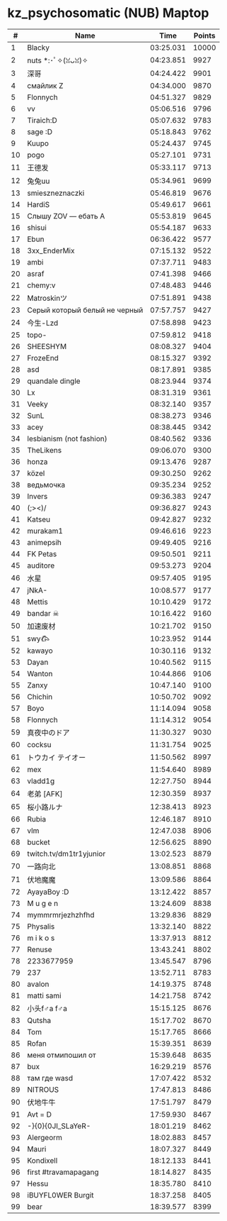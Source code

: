 # kz_psychosomatic (NUB) Maptop

|  # | Name | Time | Points |
|-------------- | -------------- | -------------- | -------------- | 
| 1 | Blacky | 03:25.031 | 10000 | 
| 2 | nuts *:･ﾟ✧(ꈍᴗꈍ)✧ | 04:23.851 | 9927 | 
| 3 | 深哥 | 04:24.422 | 9901 | 
| 4 | смайлик Z | 04:34.000 | 9870 | 
| 5 | Flonnych | 04:51.327 | 9829 | 
| 6 | vv | 05:06.516 | 9796 | 
| 7 | Tiraich:D | 05:07.632 | 9783 | 
| 8 | sage :D | 05:18.843 | 9762 | 
| 9 | Kuupo | 05:24.437 | 9745 | 
| 10 | pogo | 05:27.101 | 9731 | 
| 11 | 王德发 | 05:33.117 | 9713 | 
| 12 | 兔兔uu | 05:34.961 | 9699 | 
| 13 | smieszneznaczki | 05:46.819 | 9676 | 
| 14 | HardiS | 05:49.617 | 9661 | 
| 15 | Слышу ZOV — ебать А | 05:53.819 | 9645 | 
| 16 | shisui | 05:54.187 | 9633 | 
| 17 | Ebun | 06:36.422 | 9577 | 
| 18 | 3xx_EnderMix | 07:15.132 | 9522 | 
| 19 | ambi | 07:37.711 | 9483 | 
| 20 | asraf | 07:41.398 | 9466 | 
| 21 | chemy:v | 07:48.483 | 9446 | 
| 22 | Matroskinツ | 07:51.891 | 9438 | 
| 23 | Серый который белый не черный | 07:57.757 | 9427 | 
| 24 | 今生-Lzd | 07:58.898 | 9423 | 
| 25 | topo- | 07:59.812 | 9418 | 
| 26 | SHEESHYM | 08:08.327 | 9404 | 
| 27 | FrozeEnd | 08:15.327 | 9392 | 
| 28 | asd | 08:17.891 | 9385 | 
| 29 | quandale dingle | 08:23.944 | 9374 | 
| 30 | Lx | 08:31.319 | 9361 | 
| 31 | Veeky | 08:32.140 | 9357 | 
| 32 | SunL | 08:38.273 | 9346 | 
| 33 | acey | 08:38.445 | 9342 | 
| 34 | lesbianism (not fashion) | 08:40.562 | 9336 | 
| 35 | TheLikens | 09:06.070 | 9300 | 
| 36 | honza | 09:13.476 | 9287 | 
| 37 | közel | 09:30.250 | 9262 | 
| 38 | ведьмочка | 09:35.234 | 9252 | 
| 39 | Invers | 09:36.383 | 9247 | 
| 40 | (;><)/ | 09:36.827 | 9243 | 
| 41 | Katseu | 09:42.827 | 9232 | 
| 42 | murakam1 | 09:46.616 | 9223 | 
| 43 | animepsih | 09:49.405 | 9216 | 
| 44 | FK Petas | 09:50.501 | 9211 | 
| 45 | auditore | 09:53.273 | 9204 | 
| 46 | 水星 | 09:57.405 | 9195 | 
| 47 | jNkA- | 10:08.577 | 9177 | 
| 48 | Mettis | 10:10.429 | 9172 | 
| 49 | bandar ☠ | 10:16.422 | 9160 | 
| 50 | 加速废材 | 10:21.702 | 9150 | 
| 51 | swy𐂃 | 10:23.952 | 9144 | 
| 52 | kawayo | 10:30.116 | 9132 | 
| 53 | Dayan | 10:40.562 | 9115 | 
| 54 | Wanton | 10:44.866 | 9106 | 
| 55 | Zanxy | 10:47.140 | 9100 | 
| 56 | Chichin | 10:50.702 | 9092 | 
| 57 | Boyo | 11:14.094 | 9058 | 
| 58 | Flonnych | 11:14.312 | 9054 | 
| 59 | 真夜中のドア | 11:30.327 | 9030 | 
| 60 | cocksu | 11:31.754 | 9025 | 
| 61 | トウカイ テイオー | 11:50.562 | 8997 | 
| 62 | mex | 11:54.640 | 8989 | 
| 63 | vladd1g | 12:27.750 | 8944 | 
| 64 | 老弟 [AFK] | 12:30.359 | 8937 | 
| 65 | 桜小路ルナ | 12:38.413 | 8923 | 
| 66 | Rubia | 12:46.187 | 8910 | 
| 67 | vlm | 12:47.038 | 8906 | 
| 68 | bucket | 12:56.625 | 8890 | 
| 69 | twitch.tv/dm1tr1yjunior | 13:02.523 | 8879 | 
| 70 | 一路向北 | 13:08.851 | 8868 | 
| 71 | 伏地魔魔 | 13:09.586 | 8864 | 
| 72 | AyayaBoy :D | 13:12.422 | 8857 | 
| 73 | M u g e n | 13:24.609 | 8838 | 
| 74 | mymmrmrjezhzhfhd | 13:29.836 | 8829 | 
| 75 | Physalis | 13:32.140 | 8822 | 
| 76 | m i k o s | 13:37.913 | 8812 | 
| 77 | Renuse | 13:43.241 | 8802 | 
| 78 | 2233677959 | 13:45.547 | 8796 | 
| 79 | 237 | 13:52.711 | 8783 | 
| 80 | avalon | 14:19.375 | 8748 | 
| 81 | matti sami | 14:21.758 | 8742 | 
| 82 | 小头f♂a f♂a | 15:15.125 | 8676 | 
| 83 | Qutsha | 15:17.702 | 8670 | 
| 84 | Tom | 15:17.765 | 8666 | 
| 85 | Rofan | 15:39.351 | 8639 | 
| 86 | меня отмипошил от | 15:39.648 | 8635 | 
| 87 | bux | 16:29.219 | 8576 | 
| 88 | там где wasd | 17:07.422 | 8532 | 
| 89 | NITROUS | 17:47.813 | 8486 | 
| 90 | 伏地牛牛 | 17:51.797 | 8479 | 
| 91 | Avt = D | 17:59.930 | 8467 | 
| 92 | -}{0}{0JI_SLaYeR- | 18:01.219 | 8462 | 
| 93 | Alergeorm | 18:02.883 | 8457 | 
| 94 | Mauri | 18:07.327 | 8449 | 
| 95 | Kondixell | 18:12.133 | 8441 | 
| 96 | first #travamapagang | 18:14.827 | 8435 | 
| 97 | Hessu | 18:35.780 | 8410 | 
| 98 | iBUYFL0WER Burgit | 18:37.258 | 8405 | 
| 99 | bear | 18:39.577 | 8399 | 

